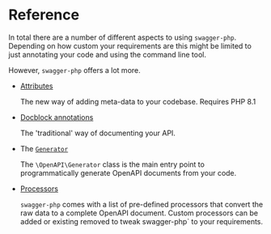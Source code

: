 # Reference

In total there are a number of different aspects to using `swagger-php`. Depending on how custom your requirements are this might be limited to just annotating your code and using the command line tool.

However, `swagger-php` offers a lot more.

* [Attributes](attributes.md)

  The new way of adding meta-data to your codebase. Requires PHP 8.1 

* [Docblock annotations](annotations.md)

  The 'traditional' way of documenting your API.  

* The [`Generator`](generator.md)

  The `\OpenAPI\Generator` class is the main entry point to programmatically generate OpenAPI documents from your code.

* [Processors](processors.md)

  `swagger-php` comes with a list of pre-defined processors that convert the raw data to a
  complete OpenAPI document.
  Custom processors can be added or existing removed to tweak swagger-php` to your requirements.

